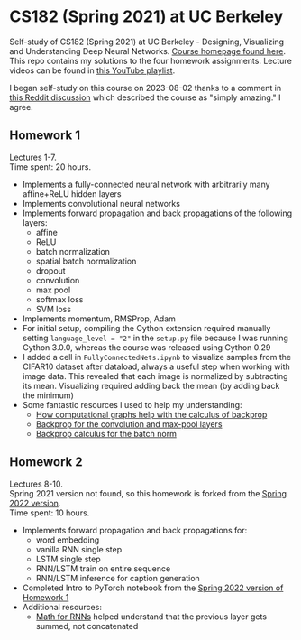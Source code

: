 # CS182 (Spring 2021) at UC Berkeley

Self-study of CS182 (Spring 2021) at UC Berkeley - Designing, Visualizing and Understanding Deep Neural Networks. [Course homepage found here](https://cs182sp21.github.io/). This repo contains my solutions to the four homework assignments. Lecture videos can be found in [this YouTube playlist](https://www.youtube.com/playlist?list=PL_iWQOsE6TfVmKkQHucjPAoRtIJYt8a5A). 

I began self-study on this course on 2023-08-02 thanks to a comment in [this Reddit discussion](https://www.reddit.com/r/deeplearning/comments/tsybv1/deep_learning_specialization_courses/) which described the course as "simply amazing." I agree.

## Homework 1
Lectures 1-7.  
Time spent: 20 hours.

- Implements a fully-connected neural network with arbitrarily many affine+ReLU hidden layers
- Implements convolutional neural networks
- Implements forward propagation and back propagations of the following layers:
  - affine
  - ReLU
  - batch normalization
  - spatial batch normalization
  - dropout
  - convolution
  - max pool
  - softmax loss
  - SVM loss
- Implements momentum, RMSProp, Adam
- For initial setup, compiling the Cython extension required manually setting `language_level = "2"` in the `setup.py` file because I was running Cython 3.0.0, whereas the course was released using Cython 0.29
- I added a cell in `FullyConnectedNets.ipynb` to visualize samples from the CIFAR10 dataset after dataload, always a useful step when working with image data. This revealed that each image is normalized by subtracting its mean. Visualizing required adding back the mean (by adding back the minimum)
- Some fantastic resources I used to help my understanding:
  - [How computational graphs help with the calculus of backprop](http://colah.github.io/posts/2015-08-Backprop/)
  - [Backprop for the convolution and max-pool layers](https://mukulrathi.com/demystifying-deep-learning/conv-net-backpropagation-maths-intuition-derivation/)
  - [Backprop calculus for the batch norm](https://www.adityaagrawal.net/blog/deep_learning/bprop_batch_norm)

## Homework 2
Lectures 8-10.  
Spring 2021 version not found, so this homework is forked from the [Spring 2022 version](https://github.com/cs182sp22/cs182_hw2_student).  
Time spent: 10 hours.

- Implements forward propagation and back propagations for:
  - word embedding
  - vanilla RNN single step
  - LSTM single step
  - RNN/LSTM train on entire sequence
  - RNN/LSTM inference for caption generation
- Completed Intro to PyTorch notebook from the [Spring 2022 version of Homework 1](https://github.com/cs182sp22/cs182_hw1_student/blob/main/Pytorch.ipynb)
- Additional resources:
  - [Math for RNNs](https://www.oreilly.com/library/view/neural-networks-and/9781492037354/ch04.html) helped understand that the previous layer gets summed, not concatenated
